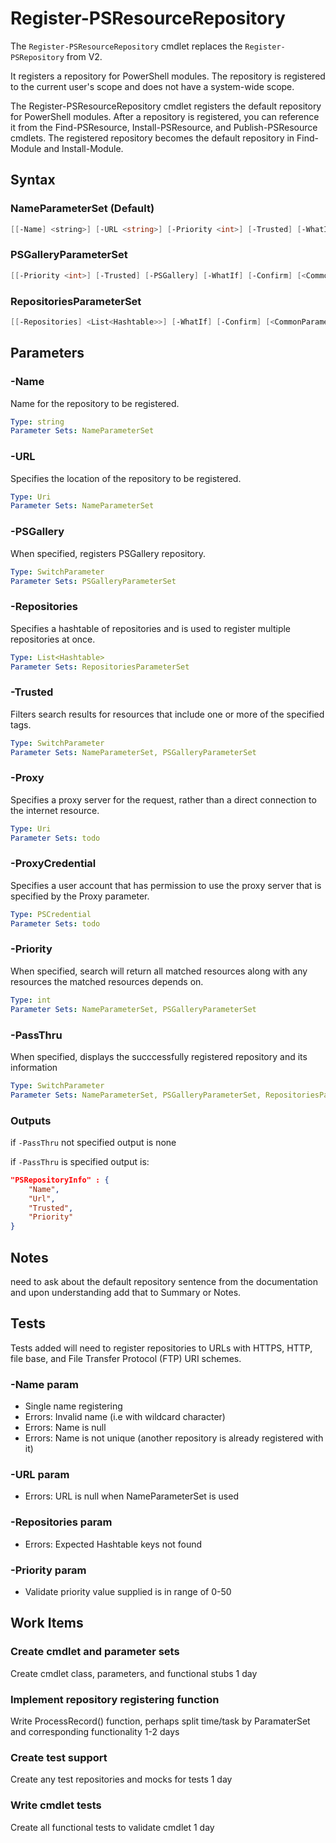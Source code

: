 # Register-PSResourceRepository

The `Register-PSResourceRepository` cmdlet replaces the `Register-PSRepository` from V2.

It registers a repository for PowerShell modules. The repository is registered to the current user's scope
and does not have a system-wide scope.

The Register-PSResourceRepository cmdlet registers the default repository for PowerShell modules. After a repository is registered, you can reference it from the Find-PSResource, Install-PSResource, and Publish-PSResource cmdlets. The registered repository becomes the default repository in Find-Module and Install-Module.

## Syntax

### NameParameterSet (Default)
``` PowerShell
[[-Name] <string>] [-URL <string>] [-Priority <int>] [-Trusted] [-WhatIf] [-Confirm] [<CommonParameters>]
```

### PSGalleryParameterSet
``` PowerShell
[[-Priority <int>] [-Trusted] [-PSGallery] [-WhatIf] [-Confirm] [<CommonParameters>]
```

### RepositoriesParameterSet
``` PowerShell
[[-Repositories] <List<Hashtable>>] [-WhatIf] [-Confirm] [<CommonParameters>]
```

## Parameters

### -Name

Name for the repository to be registered.

```yml
Type: string
Parameter Sets: NameParameterSet
```

### -URL

Specifies the location of the repository to be registered.

```yml
Type: Uri
Parameter Sets: NameParameterSet
```

### -PSGallery

When specified, registers PSGallery repository.

```yml
Type: SwitchParameter
Parameter Sets: PSGalleryParameterSet
```

### -Repositories

Specifies a hashtable of repositories and is used to register multiple repositories at once.

```yml
Type: List<Hashtable>
Parameter Sets: RepositoriesParameterSet
```

### -Trusted

Filters search results for resources that include one or more of the specified tags.

```yml
Type: SwitchParameter
Parameter Sets: NameParameterSet, PSGalleryParameterSet
```

### -Proxy

Specifies a proxy server for the request, rather than a direct connection to the internet resource.

```yml
Type: Uri
Parameter Sets: todo
```

### -ProxyCredential

Specifies a user account that has permission to use the proxy server that is specified by the Proxy parameter.

```yml
Type: PSCredential
Parameter Sets: todo
```

### -Priority

When specified, search will return all matched resources along with any resources the matched resources depends on.

```yml
Type: int
Parameter Sets: NameParameterSet, PSGalleryParameterSet
```

### -PassThru

When specified, displays the succcessfully registered repository and its information

```yml
Type: SwitchParameter
Parameter Sets: NameParameterSet, PSGalleryParameterSet, RepositoriesParameterSet
```

### Outputs

if `-PassThru` not specified output is none

if `-PassThru` is specified output is:

```json
"PSRepositoryInfo" : {
    "Name",
    "Url",
    "Trusted",
    "Priority"
}
```

## Notes

need to ask about the default repository sentence from the documentation and upon understanding add that to Summary or Notes.

## Tests

Tests added will need to register repositories to URLs with HTTPS, HTTP, file base, and File Transfer Protocol (FTP) URI schemes.

### -Name param

- Single name registering
- Errors: Invalid name (i.e with wildcard character)
- Errors: Name is null
- Errors: Name is not unique (another repository is already registered with it)

### -URL param

- Errors: URL is null when NameParameterSet is used

### -Repositories param

- Errors: Expected Hashtable keys not found

### -Priority param

- Validate priority value supplied is in range of 0-50

## Work Items

### Create cmdlet and parameter sets

Create cmdlet class, parameters, and functional stubs
1 day

### Implement repository registering function

Write ProcessRecord() function, perhaps split time/task by ParamaterSet and corresponding functionality
1-2 days

### Create test support

Create any test repositories and mocks for tests
1 day

### Write cmdlet tests

Create all functional tests to validate cmdlet
1 day
